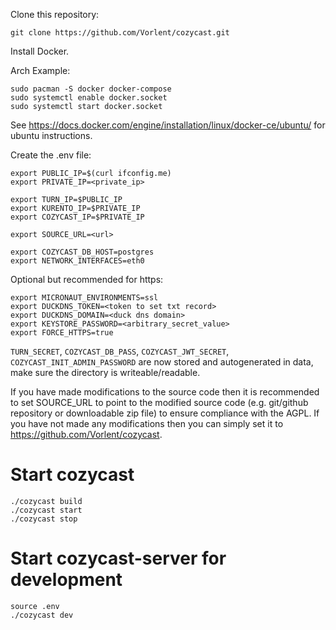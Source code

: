 Clone this repository:

```
git clone https://github.com/Vorlent/cozycast.git
```

Install Docker.

Arch Example:

```
sudo pacman -S docker docker-compose
sudo systemctl enable docker.socket
sudo systemctl start docker.socket
```

See https://docs.docker.com/engine/installation/linux/docker-ce/ubuntu/ for ubuntu instructions.

Create the .env file:

```
export PUBLIC_IP=$(curl ifconfig.me)
export PRIVATE_IP=<private_ip>

export TURN_IP=$PUBLIC_IP
export KURENTO_IP=$PRIVATE_IP
export COZYCAST_IP=$PRIVATE_IP

export SOURCE_URL=<url>

export COZYCAST_DB_HOST=postgres
export NETWORK_INTERFACES=eth0
```

Optional but recommended for https:

```
export MICRONAUT_ENVIRONMENTS=ssl
export DUCKDNS_TOKEN=<token to set txt record>
export DUCKDNS_DOMAIN=<duck dns domain>
export KEYSTORE_PASSWORD=<arbitrary_secret_value>
export FORCE_HTTPS=true
```


`TURN_SECRET`, `COZYCAST_DB_PASS`, `COZYCAST_JWT_SECRET`, `COZYCAST_INIT_ADMIN_PASSWORD` are now stored and autogenerated in data, make sure the directory is writeable/readable.

If you have made modifications to the source code then it is recommended to set SOURCE_URL to point to the modified source code (e.g. git/github repository or downloadable zip file) to ensure compliance with the AGPL. If you have not made any modifications then you can simply set it to https://github.com/Vorlent/cozycast.

# Start cozycast

```
./cozycast build
./cozycast start
./cozycast stop
```

# Start cozycast-server for development

```
source .env
./cozycast dev
```
